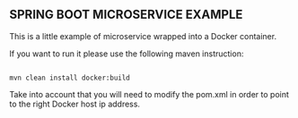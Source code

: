 SPRING BOOT MICROSERVICE EXAMPLE
--------------------------------

This is a little example of microservice wrapped into a Docker container.

If you want to run it please use the following maven instruction:


<code>
mvn clean install docker:build
</code>

Take into account that you will need to modify the pom.xml in order to point to the right Docker host ip address.
